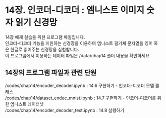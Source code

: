 # 14장. 인코더-디코더 : 엠니스트 이미지 숫자 읽기 신경망
14장 예제 실습을 위한 프로그램 파일입니다.<br/>
인코더-디코더 기능을 지원하는 신경망을 이용하여 엠니스트 필기체 문자열을 영어 혹은 한글로 읽어주는 신경망을 실험합니다.<br/>
이 프로그램에서 이용하는 데이터 파일은 /data/chap14 폴더 내용을 확인하세요.

## 14장의 프로그램 파일과 관련 단원
/codes/chap14/encoder_decoder.ipynb : 14.6 구현하기 - 인코더-디코더 모델 클래스<br/>
/codes/chap14/dataset_endec_mnist.ipynb : 14.7 구현하기 - 인코더-디코더를 위한 엠니스트 데이터셋<br/>
/codes/chap14/encoder_decoder_test.ipynb : 14.8 실행하기
